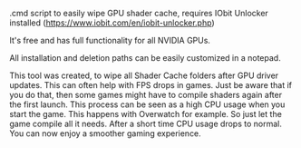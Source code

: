 .cmd script to easily wipe GPU shader cache, requires IObit Unlocker installed (https://www.iobit.com/en/iobit-unlocker.php)

It's free and has full functionality for all NVIDIA GPUs.

All installation and deletion paths can be easily customized in a notepad.

This tool was created, to wipe all Shader Cache folders after GPU driver updates. This can often help with FPS drops in games.
Just be aware that if you do that, then some games might have to compile shaders again after the first launch. This process can be seen as a high CPU usage when you start the game. This happens with Overwatch for example. So just let the game compile all it needs. After a short time CPU usage drops to normal. You can now enjoy a smoother gaming experience.
